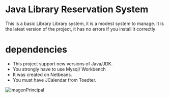 # Java Library Reservation System

This is a basic Library Library system, it is a modest system to manage. It is the latest version of the project, it has no errors if you install it correctly

# dependencies

* This project support new versions of Java/JDK. 
* You strongly have to use Mysql/ Workbench
* It was created on Netbeans.
* You must have JCalendar from Toedter.

![imagenPrincipal](link)